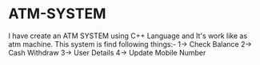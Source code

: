 # ATM-SYSTEM
I have create an ATM SYSTEM using C++ Language  and It's work like as atm  machine.
This system is  find following things:-
1-> Check Balance 
2-> Cash Withdraw
3-> User Details
4-> Update Mobile Number 


